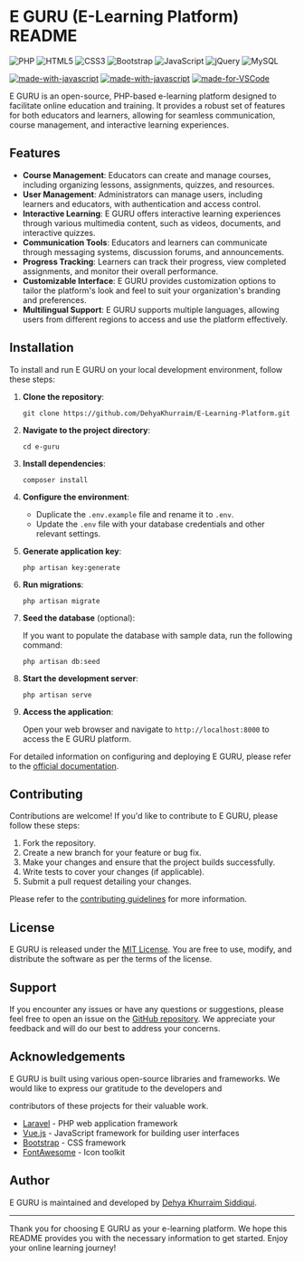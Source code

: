 # E GURU (E-Learning Platform) README

![PHP](https://img.shields.io/badge/php-%23777BB4.svg?style=for-the-badge&logo=php&logoColor=white)
![HTML5](https://img.shields.io/badge/html5-%23E34F26.svg?style=for-the-badge&logo=html5&logoColor=white)
![CSS3](https://img.shields.io/badge/css3-%231572B6.svg?style=for-the-badge&logo=css3&logoColor=white)
![Bootstrap](https://img.shields.io/badge/bootstrap-%238511FA.svg?style=for-the-badge&logo=bootstrap&logoColor=white)
![JavaScript](https://img.shields.io/badge/javascript-%23323330.svg?style=for-the-badge&logo=javascript&logoColor=%23F7DF1E)
![jQuery](https://img.shields.io/badge/jquery-%230769AD.svg?style=for-the-badge&logo=jquery&logoColor=white)
![MySQL](https://img.shields.io/badge/MySQL-005C84?style=for-the-badge&logo=mysql&logoColor=white)

[![made-with-javascript](https://img.shields.io/badge/Made%20with-JavaScript-1f425f.svg)](https://www.javascript.com)
[![made-with-javascript](https://img.shields.io/badge/Made%20with-PHP-1f425f.svg)](https://www.php.com)
[![made-for-VSCode](https://img.shields.io/badge/Made%20for-VSCode-1f425f.svg)](https://code.visualstudio.com/)


E GURU is an open-source, PHP-based e-learning platform designed to facilitate online education and training. It provides a robust set of features for both educators and learners, allowing for seamless communication, course management, and interactive learning experiences.

## Features

- **Course Management**: Educators can create and manage courses, including organizing lessons, assignments, quizzes, and resources.
- **User Management**: Administrators can manage users, including learners and educators, with authentication and access control.
- **Interactive Learning**: E GURU offers interactive learning experiences through various multimedia content, such as videos, documents, and interactive quizzes.
- **Communication Tools**: Educators and learners can communicate through messaging systems, discussion forums, and announcements.
- **Progress Tracking**: Learners can track their progress, view completed assignments, and monitor their overall performance.
- **Customizable Interface**: E GURU provides customization options to tailor the platform's look and feel to suit your organization's branding and preferences.
- **Multilingual Support**: E GURU supports multiple languages, allowing users from different regions to access and use the platform effectively.

## Installation

To install and run E GURU on your local development environment, follow these steps:

1. **Clone the repository**:

   ```
   git clone https://github.com/DehyaKhurraim/E-Learning-Platform.git
   ```

2. **Navigate to the project directory**:

   ```
   cd e-guru
   ```

3. **Install dependencies**:

   ```
   composer install
   ```

4. **Configure the environment**:

   - Duplicate the `.env.example` file and rename it to `.env`.
   - Update the `.env` file with your database credentials and other relevant settings.

5. **Generate application key**:

   ```
   php artisan key:generate
   ```

6. **Run migrations**:

   ```
   php artisan migrate
   ```

7. **Seed the database** (optional):

   If you want to populate the database with sample data, run the following command:

   ```
   php artisan db:seed
   ```

8. **Start the development server**:

   ```
   php artisan serve
   ```

9. **Access the application**:

   Open your web browser and navigate to `http://localhost:8000` to access the E GURU platform.

For detailed information on configuring and deploying E GURU, please refer to the [official documentation](https://github.com/DehyaKhurraim/E-Learning-Platform).

## Contributing

Contributions are welcome! If you'd like to contribute to E GURU, please follow these steps:

1. Fork the repository.
2. Create a new branch for your feature or bug fix.
3. Make your changes and ensure that the project builds successfully.
4. Write tests to cover your changes (if applicable).
5. Submit a pull request detailing your changes.

Please refer to the [contributing guidelines](https://github.com/DehyaKhurraim/E-Learning-Platform/CONTRIBUTING.md) for more information.

## License

E GURU is released under the [MIT License](https://opensource.org/licenses/MIT). You are free to use, modify, and distribute the software as per the terms of the license.

## Support

If you encounter any issues or have any questions or suggestions, please feel free to open an issue on the [GitHub repository](https://github.com/DehyaKhurraim/E-Learning-Platform/issues). We appreciate your feedback and will do our best to address your concerns.

## Acknowledgements

E GURU is built using various open-source libraries and frameworks. We would like to express our gratitude to the developers and

 contributors of these projects for their valuable work.

- [Laravel](https://laravel.com) - PHP web application framework
- [Vue.js](https://vuejs.org) - JavaScript framework for building user interfaces
- [Bootstrap](https://getbootstrap.com) - CSS framework
- [FontAwesome](https://fontawesome.com) - Icon toolkit

## Author

E GURU is maintained and developed by [Dehya Khurraim Siddiqui](https://github.com/DehyaKhurraim).

---

Thank you for choosing E GURU as your e-learning platform. We hope this README provides you with the necessary information to get started. Enjoy your online learning journey!

